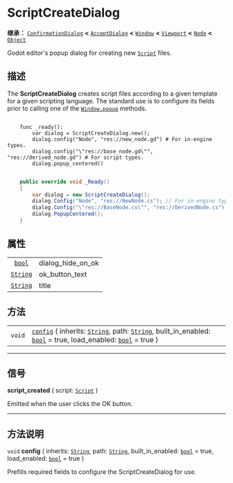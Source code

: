 <!-- ⚠ 请勿编辑本文件 ⚠ -->
<!-- 本文档使用脚本从 WeDot 引擎源码仓库生成。 -->
<!-- 生成脚本：https://github.com/WeDot-Engine/WeDot/tree/4.3/doc/tools/make_md.py； -->
<!-- 原文件：https://github.com/WeDot-Engine/WeDot/tree/4.3/doc/classes/ScriptCreateDialog.xml。 -->

<div id="_class_scriptcreatedialog"></div>

# ScriptCreateDialog

**继承：** [`ConfirmationDialog`](class_confirmationdialog.md) **<** [`AcceptDialog`](class_acceptdialog.md) **<** [`Window`](class_window.md) **<** [`Viewport`](class_viewport.md) **<** [`Node`](class_node.md) **<** [`Object`](class_object.md)

Godot editor's popup dialog for creating new [`Script`](class_script.md) files.

## 描述

The **ScriptCreateDialog** creates script files according to a given template for a given scripting language. The standard use is to configure its fields prior to calling one of the [`Window.popup`](#class_window_method_popup) methods.



```gdscript

    func _ready():
        var dialog = ScriptCreateDialog.new();
        dialog.config("Node", "res://new_node.gd") # For in-engine types.
        dialog.config("\"res://base_node.gd\"", "res://derived_node.gd") # For script types.
        dialog.popup_centered()
```

```csharp

    public override void _Ready()
    {
        var dialog = new ScriptCreateDialog();
        dialog.Config("Node", "res://NewNode.cs"); // For in-engine types.
        dialog.Config("\"res://BaseNode.cs\"", "res://DerivedNode.cs"); // For script types.
        dialog.PopupCentered();
    }
```







## 属性

|||
|:-:|:--|
| [`bool`](class_bool.md)     | dialog_hide_on_ok | ``false`` (overrides [`AcceptDialog`](#class_acceptdialog_property_dialog_hide_on_ok)) |
| [`String`](class_string.md) | ok_button_text    | ``"Create"`` (overrides [`AcceptDialog`](#class_acceptdialog_property_ok_button_text)) |
| [`String`](class_string.md) | title             | ``"Attach Node Script"`` (overrides [`Window`](#class_window_property_title))          |

## 方法

|||
|:-:|:--|
| `void` | [`config`](#class_scriptcreatedialog_method_config) ( inherits: [`String`](class_string.md), path: [`String`](class_string.md), built_in_enabled: [`bool`](class_bool.md) = true, load_enabled: [`bool`](class_bool.md) = true ) |

<!-- rst-class:: classref-section-separator -->

---

## 信号

<div id="_class_class_scriptcreatedialog_signal_script_created"></div>

**script_created** ( script: [`Script`](class_script.md) ) <div id="class_scriptcreatedialog_signal_script_created"></div>

Emitted when the user clicks the OK button.

<!-- rst-class:: classref-section-separator -->

---

## 方法说明

<div id="_class_scriptcreatedialog_method_config"></div>

`void` **config** ( inherits: [`String`](class_string.md), path: [`String`](class_string.md), built_in_enabled: [`bool`](class_bool.md) = true, load_enabled: [`bool`](class_bool.md) = true )<div id="class_scriptcreatedialog_method_config"></div>

Prefills required fields to configure the ScriptCreateDialog for use.

[^virtual]: 本方法通常需要用户覆盖才能生效。
[^const]: 本方法无副作用，不会修改该实例的任何成员变量。
[^vararg]: 本方法除了能接受在此处描述的参数外，还能够继续接受任意数量的参数。
[^constructor]: 本方法用于构造某个类型。
[^static]: 调用本方法无需实例，可直接使用类名进行调用。
[^operator]: 本方法描述的是使用本类型作为左操作数的有效运算符。
[^bitfield]: 这个值是由下列位标志构成位掩码的整数。
[^void]: 无返回值。

